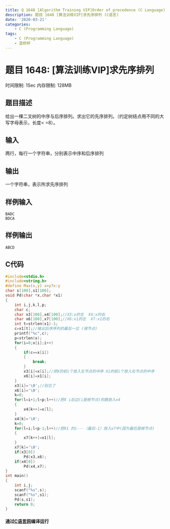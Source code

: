 ```yaml
---
title: Q 1648 [Algorithm Training VIP]Order of precedence (C Language)
description: 题目 1648 [算法训练VIP]求先序排列 (C语言)
date: '2020-03-21'
categories:
    - C (Programming Language)
tags:
    - C (Programming Language)
    - 蓝桥杯
---
```


# 题目 1648: \[算法训练VIP\]求先序排列
时间限制: 1Sec 内存限制: 128MB
## 题目描述
给出一棵二叉树的中序与后序排列。求出它的先序排列。（约定树结点用不同的大写字母表示，长度< =8）。
## 输入
两行，每行一个字符串，分别表示中序和后序排列 
## 输出
一个字符串，表示所求先序排列 
## 样例输入
```
BADC 
BDCA 
```
## 样例输出
```
ABCD
```
## C代码
```c
#include<stdio.h>
#include<string.h>
#define Max(x,y) x>y?x:y 
char s[100],s1[100];
void Pd(char *x,char *x1)
{
    int i,j,k,l,p;
    char c;
    char x3[100],x4[100];//X3:x的左  X4:x的右 
    char x6[100],x7[100];//X6:x1的左  X7:x1的右 
    int t=strlen(x1)-1;
    c=x1[t];//输出后序序列的最后一位 (根节点)
    printf("%c",c);
    p=strlen(x);
    for(i=0;x[i];i++)
    {    
        if(c==x[i])
        {
            break;
        } 
        x3[i]=x[i];//把X的前i个放入左节点的中序 X1的前i个放入右节点的中序 
        x6[i]=x1[i];
    }
    x3[i]='\0';//别忘了 
    x6[i]='\0';
    k=0;
    for(l=i+1;l<p;l++)//把X i后边(i是根节点)的数放入x4 
    {
        x4[k++]=x[l];
    } 
    x4[k]='\0';
    k=0;
    for(l=i;l<p-1;l++)//把X1 的i---（最后-1）放入x7中(因为最后是根节点) 
    {
        x7[k++]=x1[l];
    }
    x7[k]='\0';
    if(x3[0])
        Pd(x3,x6);
    if(x4[0])
        Pd(x4,x7);
}
int main()
{
    int i,j;
    scanf("%s",s);
    scanf("%s",s1);
    Pd(s,s1);
    return 0;
}
```
#### 通过[C语言网](https://www.dotcpp.com/)编译运行